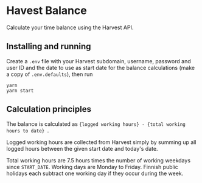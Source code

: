 # Havest Balance

Calculate your time balance using the Harvest API.

## Installing and running

Create a `.env` file with your Harvest subdomain, username, password and user ID and the date to use as start date for the balance calculations (make a copy of `.env.defaults`), then run

```
yarn
yarn start
```

## Calculation principles

The balance is calculated as `{logged working hours} - {total working hours to date} `.

Logged working hours are collected from Harvest simply by summing up all logged hours between the given start date and today's date.

Total working hours are 7.5 hours times the number of working weekdays since `START_DATE`. Working days are Monday to Friday. Finnish public holidays each subtract one working day if they occur during the week.

